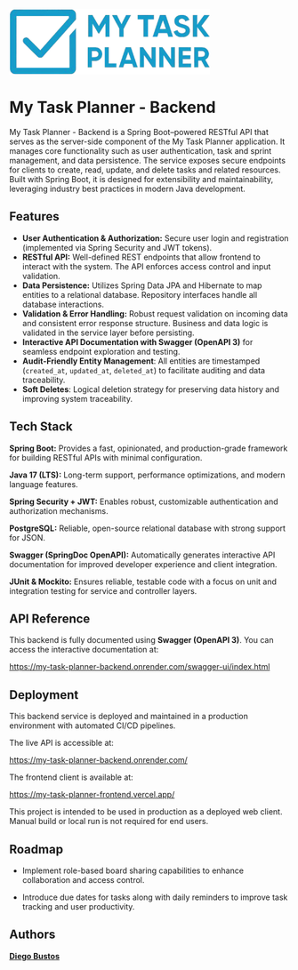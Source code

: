 ![Logo](docs/img/logo.png)
# My Task Planner - Backend

My Task Planner - Backend is a Spring Boot–powered RESTful API that serves as the server-side component of the My Task Planner application. It manages core functionality such as user authentication, task and sprint management, and data persistence. The service exposes secure endpoints for clients to create, read, update, and delete tasks and related resources. Built with Spring Boot, it is designed for extensibility and maintainability, leveraging industry best practices in modern Java development.


## Features

- **User Authentication & Authorization:** Secure user login and registration (implemented via Spring Security and JWT tokens).
- **RESTful API:** Well-defined REST endpoints that allow frontend to interact with the system. The API enforces access control and input validation.
- **Data Persistence:** Utilizes Spring Data JPA and Hibernate to map entities to a relational database. Repository interfaces handle all database interactions.
- **Validation & Error Handling:** Robust request validation on incoming data and consistent error response structure. Business and data logic is validated in the service layer before persisting.
- **Interactive API Documentation with Swagger (OpenAPI 3)** for seamless endpoint exploration and testing.
- **Audit-Friendly Entity Management**: All entities are timestamped (`created_at`, `updated_at`, `deleted_at`) to facilitate auditing and data traceability.
- **Soft Deletes**: Logical deletion strategy for preserving data history and improving system traceability.


## Tech Stack

**Spring Boot:** Provides a fast, opinionated, and production-grade framework for building RESTful APIs with minimal configuration.

**Java 17 (LTS):** Long-term support, performance optimizations, and modern language features.

**Spring Security + JWT:** Enables robust, customizable authentication and authorization mechanisms.

**PostgreSQL:** Reliable, open-source relational database with strong support for JSON.

**Swagger (SpringDoc OpenAPI):** Automatically generates interactive API documentation for improved developer experience and client integration.

**JUnit & Mockito:** Ensures reliable, testable code with a focus on unit and integration testing for service and controller layers.


## API Reference

This backend is fully documented using **Swagger (OpenAPI 3)**. You can access the interactive documentation at:

https://my-task-planner-backend.onrender.com/swagger-ui/index.html


## Deployment

This backend service is deployed and maintained in a production environment with automated CI/CD pipelines. 

The live API is accessible at:

https://my-task-planner-backend.onrender.com/

The frontend client is available at:

https://my-task-planner-frontend.vercel.app/

This project is intended to be used in production as a deployed web client. Manual build or local run is not required for end users.

## Roadmap

- Implement role-based board sharing capabilities to enhance collaboration and access control.

- Introduce due dates for tasks along with daily reminders to improve task tracking and user productivity.


## Authors

[**Diego Bustos**](https://github.com/DiegoBustos16)